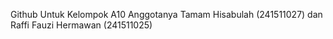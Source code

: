 Github Untuk Kelompok A10
Anggotanya Tamam Hisabulah (241511027) dan Raffi Fauzi Hermawan (241511025)
